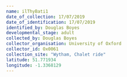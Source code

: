 ```yaml
---
name: ilThyBati1
date_of_collection: 17/07/2019
date_of_identification: 17/07/2019
identified_by: Douglas Boyes
developmental_stage: adult
collected_by: Douglas Boyes
collector_organisation: University of Oxford
collector_id: Ox0061
collection_site: "Wytham, Chalet ride"
latitude: 51.771934
longitude: -1.3368129
---
```

